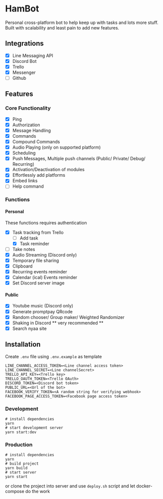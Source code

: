 # HamBot

Personal cross-platform bot to help keep up with tasks and lots more stuff. Built with scalability and least pain to add new features.

## Integrations

- [x] Line Messaging API
- [x] Discord Bot
- [x] Trello
- [x] Messenger
- [ ] Github

## Features

### Core Functionality

- [x] Ping
- [x] Authorization
- [x] Message Handling
- [x] Commands
- [x] Compound Commands
- [x] Audio Playing (only on supported platform)
- [x] Scheduling
- [x] Push Messages, Multiple push channels (Public/ Private/ Debug/ Recurring)
- [x] Activation/Deactivation of modules
- [x] Effortlessly add platforms
- [x] Embed links
- [ ] Help command

### Functions

#### Personal

These functions requires authentication

- [x] Task tracking from Trello
  - [ ] Add task
  - [x] Task reminder
- [ ] Take notes
- [x] Audio Streaming (Discord only)
- [x] Temporary file sharing
- [x] Clipboard
- [x] Recurring events reminder
- [x] Calendar (ical) Events reminder
- [x] Set Discord server image

#### Public

- [x] Youtube music (Discord only)
- [x] Generate promptpay QRcode
- [x] Random chooser/ Group maker/ Weighted Randomizer
- [x] Shaking in Discord ** very recommended **
- [x] Search nyaa site

## Installation

Create `.env` file using `.env.example` as template

```env
LINE_CHANNEL_ACCESS_TOKEN=<Line channel access token>
LINE_CHANNEL_SECRET=<Line channelSecret>
TRELLO_API_KEY=<Trello key>
TRELLO_OAUTH_TOKEN=<Trello OAuth>
DISCORD_TOKEN=<Discord bot token>
PUBLIC_URL=<Url of the bot>
FACEBOOK_VERIFY_TOKEN=<A random string for verifying webhook>
FACEBOOK_PAGE_ACCESS_TOKEN=<Facebook page access token>
```

### Development

```shell
# install dependencies
yarn
# start development server
yarn start:dev
```

### Production

```shell
# install dependencies
yarn
# build project
yarn build
# start server
yarn start
```

or clone the project into server and use `deploy.sh` script and let docker-compose do the work
